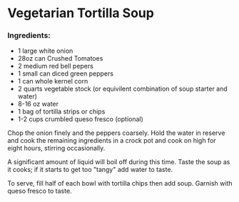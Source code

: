 # Vegetarian Tortilla Soup

### Ingredients:

- 1 large white onion
- 28oz can Crushed Tomatoes
- 2 medium red bell pepers
- 1 small can diced green peppers
- 1 can whole kernel corn
- 2 quarts vegetable stock (or equivilent combination of soup starter and water)
- 8-16 oz water
- 1 bag of tortilla strips or chips
- 1-2 cups crumbled queso fresco (optional)

Chop the onion finely and the peppers coarsely. Hold the water in reserve and cook the remaining ingredients in a crock pot and cook on high for eight hours, stirring occasionally.

A significant amount of liquid will boil off during this time. Taste the soup as it cooks; if it starts to get too "tangy" add water to taste.

To serve, fill half of each bowl with tortilla chips then add soup. Garnish with queso fresco to taste.

